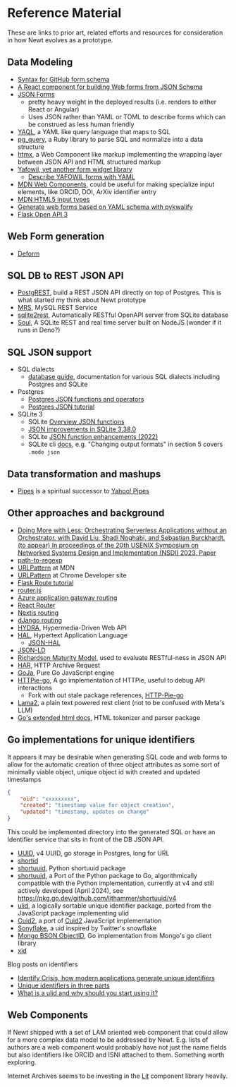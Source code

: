 
# Reference Material

These are links to prior art, related efforts and resources for consideration in how Newt evolves as a prototype.

## Data Modeling

- [Syntax for GitHub form schema](https://docs.github.com/en/communities/using-templates-to-encourage-useful-issues-and-pull-requests/syntax-for-githubs-form-schema)
- [A React component for building Web forms from JSON Schema](https://github.com/rjsf-team/react-jsonschema-form)
- [JSON Forms](https://jsonforms.io/docs/)
    - pretty heavy weight in the deployed results (i.e. renders to either React or Angular)
    - Uses JSON rather than YAML or TOML to describe forms which can be construed as less human friendly
- [YAQL](https://yaql.readthedocs.io/en/latest/getting_started.html), a YAML like query language that maps to SQL
- [pg_query](https://github.com/pganalyze/pg_query), a Ruby library to parse SQL and normalize into a data structure
- [htmx](https://htmx.org/), a Web Component like markup implementing the wrapping layer between JSON API and HTML structured markup
- [Yafowil, yet another form widget library](http://docs.yafowil.info/)
    - [Describe YAFOWIL forms with YAML](https://yafowil.readthedocs.io/en/latest/yaml.html)
- [MDN Web Components](https://developer.mozilla.org/en-US/docs/Web/API/Web_Components), could be useful for making specialize input elements, like ORCID, DOI, ArXiv identifier entry
- [MDN HTML5 input types](https://developer.mozilla.org/en-US/docs/Learn/Forms/HTML5_input_types)
- [Generate web forms based on YAML schema with pykwalify](https://github.com/cxong/pykwalify-webform)
- [Flask Open API 3](https://pypi.org/project/flask-openapi3/)

## Web Form generation

- [Deform](https://docs.pylonsproject.org/projects/deform/en/latest/)

## SQL DB to REST JSON API

- [PostgREST](https://postgrest.org), build a REST JSON API directly on top of Postgres. This is what started my think about Newt prototype
- [MRS](https://dev.mysql.com/doc/dev/mysql-rest-service/latest/), MySQL REST Service
- [sqlite2rest](https://github.com/nside/sqlite2rest), Automatically RESTful OpenAPI server from SQLite database
- [Soul](https://github.com/thevahidal/soul), A SQLite REST and real time server built on NodeJS (wonder if it runs in Deno?)

## SQL JSON support

- SQL dialects
    - [database guide](https://database.guide/), documentation for various SQL dialects including Postgres and SQLite
- Postgres
    - [Postgres JSON functions and operators](https://www.postgresql.org/docs/16/functions-json.html)
    - [Postgres JSON tutorial](https://www.postgresqltutorial.com/postgresql-tutorial/postgresql-json/)
- SQLite 3
    - SQLite [Overview JSON functions](https://sqlite.org/json1.html)
    - [JSON improvements in SQLite 3.38.0](https://tirkarthi.github.io/programming/2022/02/26/sqlite-json-improvements.html)
    - SQLite [JSON function enhancements (2022)](https://sqlite.org/src/doc/json-enhancements/doc/json-enhancements.md)
    - SQLite cli [docs](https://sqlite.org/cli.html), e.g. "Changing output formats" in section 5 covers `.mode json`

## Data transformation and mashups

- [Pipes](https://www.pipes.digital/docs) is a spiritual successor to [Yahoo! Pipes](https://en.wikipedia.org/wiki/Yahoo!_Pipes)

## Other approaches and background

- [Doing More with Less: Orchestrating Serverless Applications without an Orchestrator. with David Liu, Shadi Noghabi, and Sebastian Burckhardt. (to appear) In proceedings of the 20th USENIX Symposium on Networked Systems Design and Implementation (NSDI) 2023. Paper](https://www.amitlevy.com/papers/2023-nsdi-unum.pdf)
- [path-to-regexp](https://github.com/pillarjs/path-to-regexp)
- [URLPattern](https://developer.mozilla.org/en-US/docs/Web/API/URLPattern) at MDN
- [URLPattern](https://developer.chrome.com/articles/urlpattern/) at Chrome Developer site
- [Flask Route tutorial](https://pythonbasics.org/flask-tutorial-routes/)
- [router.js](https://github.com/tildeio/router.js/)
- [Azure application gateway routing](https://learn.microsoft.com/en-us/azure/application-gateway/url-route-overview#pathbasedrouting-rule)
- [React Router](https://reactrouter.com/en/main/route/route)
- [Nextjs routing](https://nextjs.org/docs/app/building-your-application/routing)
- [dJango routing](https://www.django-rest-framework.org/api-guide/routers/)
- [HYDRA](https://www.markus-lanthaler.com/hydra/), Hypermedia-Driven Web API
- [HAL](https://stateless.group/hal_specification.html), Hypertext Application Language
    - [JSON-HAL](https://datatracker.ietf.org/doc/html/draft-kelly-json-hal-00)
- [JSON-LD](https://en.wikipedia.org/wiki/JSON-LD)
- [Richardson Maturity Model](https://en.wikipedia.org/wiki/Richardson_Maturity_Model), used to evaluate RESTful-ness in JSON API
- [HAR](http://www.softwareishard.com/blog/har-12-spec), HTTP Archive Request
- [GoJa](https://github.com/dop251/goja), Pure Go JavaScript engine
- [HTTPie-go](https://github.com/nojima/httpie-go), A go implementation of HTTPie, useful to debug API interactions
    - Fork with out stale package references, [HTTP-Pie-go](https://github.com/HexmosTech/httpie-go)
- [Lama2](https://github.com/HexmosTech/Lama2), a plain text powered rest client (not to be confused with Meta's LLM)
- [Go's extended html docs](https://pkg.go.dev/golang.org/x/net/html), HTML tokenizer and parser package

## Go implementations for unique identifiers

It appears it may be desirable when generating SQL code and web forms to allow for the automatic creation of three object attributes as some sort of minimally viable object, unique object id with created and updated timestamps

~~~json
{
    "oid": "xxxxxxxxx",
    "created": "timestamp value for object creation",
    "updated": "timestamp, updates on change"
}
~~~

This could be implemented directory into the generated SQL or have an Identifier service that sits in front of the DB JSON API.

- [UUID](https://pkg.go.dev/github.com/google/UUID), v4 UUID, go storage in Postgres, long for URL
- [shortid](https://pkg.go.dev/github.com/teris-io/shortid)
- [shortuuid](https://github.com/skorokithakis/shortuuid), Python shortuuid package
- [shortuuid](https://github.com/lithammer/shortuuid), a Port of the Python package to Go, algorithmically compatible with the Python implementation, currently at v4 and still actively developed (April 2024), see <https://pkg.go.dev/github.com/lithammer/shortuuid/v4>
- [ulid](https://github.com/oklog/ulid), a logically sortable unique identifier package, ported from the JavaScript package implementing ulid
- [Cuid2](https://github.com/nrednav/cuid2), a port of [Cuid2]() JavaScript implementation
- [Sonyflake](https://github.com/sony/sonyflake), a uid inspired by Twitter's snowflake
- [Mongo BSON ObjectID](https://pkg.go.dev/github.com/mongodb/mongo-go-driver/bson/objectid), Go implementation from Mongo's go client library
- [xid](https://github.com/rs/xid)


Blog posts on identifiers

- [Identify Crisis, how modern applications generate unique identifiers](https://medium.com/javascript-scene/identity-crisis-how-modern-applications-generate-unique-ids-39562736f557)
- [Unique identifiers in three parts](http://antoniomo.com/blog/2017/05/21/unique-ids-in-golang-part-1/)
- [What is a ulid and why should you start using it?](https://dev.to/nejos97/what-is-ulid-and-why-should-you-start-using-it-14j9)

## Web Components

If Newt shipped with a set of LAM oriented web component that could allow for a more complex data model to be addressed by Newt. E.g. lists of authors are a web component would probably have not just the name fields but also identifiers like ORCID and ISNI attached to them. Something worth exploring.

Internet Archives seems to be investing in the [Lit](https://lit.dev) component library heavily.

